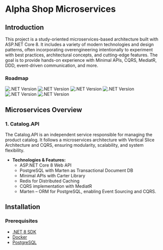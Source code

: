 # Alpha Shop Microservices

## Introduction
This project is a study-oriented microservices-based architecture built with ASP.NET Core 8. It includes a variety of modern technologies and design patterns, often incorporating overengineering intentionally to experiment with best practices, architectural concepts, and cutting-edge features. The goal is to provide hands-on experience with Minimal APIs, CQRS, MediatR, DDD, event-driven communication, and more.

<h3>Roadmap</h3>  

![.NET Version](https://img.shields.io/badge/Catalog.API-Done-mediumgreen)
![.NET Version](https://img.shields.io/badge/Basket.API-Developing-blue)
![.NET Version](https://img.shields.io/badge/Discount.API-Pending-purple)
![.NET Version](https://img.shields.io/badge/Ordering.API-Pending-purple)
![.NET Version](https://img.shields.io/badge/API_Gateway-Pending-purple)
![.NET Version](https://img.shields.io/badge/Client-Pending-purple)


## Microservices Overview
### 1. **Catalog.API**
The Catalog.API is an independent service responsible for managing the product catalog. It follows a microservices architecture with Vertical Slice Architecture and CQRS, ensuring modularity, scalability, and system flexibility.

- **Technologies & Features:**
  - ASP.NET Core 8 Web API
  - PostgreSQL with Marten as Transactional Document DB
  - Minimal APIs with Carter Library
  - Redis for Distributed Caching
  - CQRS implementation with MediatR
  - Marten – ORM for PostgreSQL, enabling Event Sourcing and CQRS.

## Installation
### Prerequisites
- [.NET 8 SDK](https://dotnet.microsoft.com/download)
- [Docker](https://www.docker.com/get-started)
- [PostgreSQL](https://www.postgresql.org/download/)
<!-- - [RabbitMQ](https://www.rabbitmq.com/download.html) -->
<!-- - [Redis](https://redis.io/download/) -->

